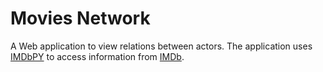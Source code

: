 # Movies Network

A Web application to view relations between actors. The application uses [IMDbPY](http://imdbpy.sourceforge.net/) to access information from [IMDb](http://www.imdb.com/).
